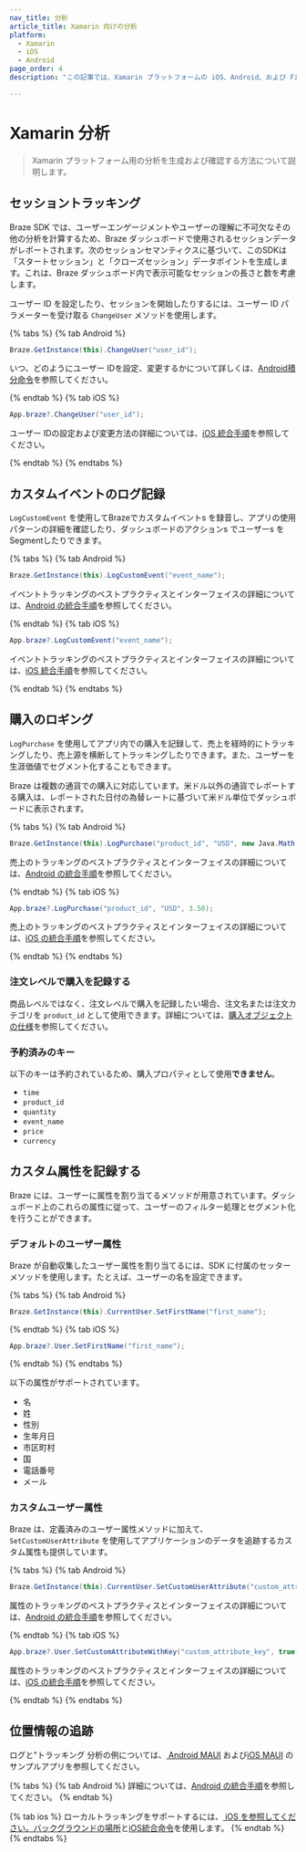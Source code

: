 ```yaml
---
nav_title: 分析
article_title: Xamarin 向けの分析
platform: 
  - Xamarin
  - iOS
  - Android
page_order: 4
description: "この記事では、Xamarin プラットフォームの iOS、Android、および FireOS の分析について説明します。"

---
```

 
# Xamarin 分析

> Xamarin プラットフォーム用の分析を生成および確認する方法について説明します。

## セッショントラッキング

Braze SDK では、ユーザーエンゲージメントやユーザーの理解に不可欠なその他の分析を計算するため、Braze ダッシュボードで使用されるセッションデータがレポートされます。次のセッションセマンティクスに基づいて、このSDKは「スタートセッション」と「クローズセッション」データポイントを生成します。これは、Braze ダッシュボード内で表示可能なセッションの長さと数を考慮します。

ユーザー ID を設定したり、セッションを開始したりするには、ユーザー ID パラメーターを受け取る `ChangeUser` メソッドを使用します。

{% tabs %}
{% tab Android %}
```csharp
Braze.GetInstance(this).ChangeUser("user_id");
```

いつ、どのようにユーザー IDを設定、変更するかについて詳しくは、[Android積分命令]({{site.baseurl}}/developer_guide/platform_integration_guides/android/analytics/setting_user_ids/)を参照してください。

{% endtab %}
{% tab iOS %}
```csharp
App.braze?.ChangeUser("user_id");
```

ユーザー IDの設定および変更方法の詳細については、[iOS 統合手順]({{site.baseurl}}/developer_guide/platform_integration_guides/swift/analytics/setting_user_ids/)を参照してください。

{% endtab %}
{% endtabs %}

## カスタムイベントのログ記録

`LogCustomEvent` を使用してBrazeでカスタムイベントs を録音し、アプリの使用パターンの詳細を確認したり、ダッシュボードのアクションs でユーザーs をSegmentしたりできます。

{% tabs %}
{% tab Android %}
```csharp
Braze.GetInstance(this).LogCustomEvent("event_name");
```

イベントトラッキングのベストプラクティスとインターフェイスの詳細については、[Android の統合手順]({{site.baseurl}}/developer_guide/platform_integration_guides/android/analytics/tracking_custom_events/)を参照してください。

{% endtab %}
{% tab iOS %}
```csharp
App.braze?.LogCustomEvent("event_name");
```

イベントトラッキングのベストプラクティスとインターフェイスの詳細については、[iOS 統合手順]({{site.baseurl}}/developer_guide/platform_integration_guides/swift/analytics/tracking_custom_events/)を参照してください。

{% endtab %}
{% endtabs %}

## 購入のロギング

`LogPurchase` を使用してアプリ内での購入を記録して、売上を経時的にトラッキングしたり、売上源を横断してトラッキングしたりできます。また、ユーザーを生涯価値でセグメント化することもできます。

Braze は複数の通貨での購入に対応しています。米ドル以外の通貨でレポートする購入は、レポートされた日付の為替レートに基づいて米ドル単位でダッシュボードに表示されます。

{% tabs %}
{% tab Android %}
```csharp
Braze.GetInstance(this).LogPurchase("product_id", "USD", new Java.Math.BigDecimal(3.50));
```

売上のトラッキングのベストプラクティスとインターフェイスの詳細については、[Android の統合手順]({{site.baseurl}}/developer_guide/platform_integration_guides/android/analytics/logging_purchases/)を参照してください。

{% endtab %}
{% tab iOS %}
```csharp
App.braze?.LogPurchase("product_id", "USD", 3.50);
```

売上のトラッキングのベストプラクティスとインターフェイスの詳細については、[iOS の統合手順]({{site.baseurl}}/developer_guide/platform_integration_guides/swift/analytics/logging_purchases/)を参照してください。

{% endtab %}
{% endtabs %}

### 注文レベルで購入を記録する

商品レベルではなく、注文レベルで購入を記録したい場合、注文名または注文カテゴリを `product_id` として使用できます。詳細については、[購入オブジェクトの仕様]({{site.baseurl}}/api/objects_filters/purchase_object/#product-id-naming-conventions)を参照してください。 

### 予約済みのキー

以下のキーは予約されているため、購入プロパティとして使用**できません**。

- `time`
- `product_id`
- `quantity`
- `event_name`
- `price`
- `currency`

## カスタム属性を記録する

Braze には、ユーザーに属性を割り当てるメソッドが用意されています。ダッシュボード上のこれらの属性に従って、ユーザーのフィルター処理とセグメント化を行うことができます。

### デフォルトのユーザー属性

Braze が自動収集したユーザー属性を割り当てるには、SDK に付属のセッターメソッドを使用します。たとえば、ユーザーの名を設定できます。

{% tabs %}
{% tab Android %}
```csharp
Braze.GetInstance(this).CurrentUser.SetFirstName("first_name");
```

{% endtab %}
{% tab iOS %}

```csharp
App.braze?.User.SetFirstName("first_name");
```

{% endtab %}
{% endtabs %}

以下の属性がサポートされています。

- 名
- 姓
- 性別
- 生年月日
- 市区町村
- 国
- 電話番号
- メール

### カスタムユーザー属性

Braze は、定義済みのユーザー属性メソッドに加えて、`SetCustomUserAttribute` を使用してアプリケーションのデータを追跡するカスタム属性も提供しています。

{% tabs %}
{% tab Android %}
```csharp
Braze.GetInstance(this).CurrentUser.SetCustomUserAttribute("custom_attribute_key", true);
```

属性のトラッキングのベストプラクティスとインターフェイスの詳細については、[Android の統合手順]({{site.baseurl}}/developer_guide/platform_integration_guides/android/analytics/setting_custom_attributes/)を参照してください。

{% endtab %}
{% tab iOS %}

```csharp
App.braze?.User.SetCustomAttributeWithKey("custom_attribute_key", true);
```

属性のトラッキングのベストプラクティスとインターフェイスの詳細については、[iOS の統合手順]({{site.baseurl}}/developer_guide/platform_integration_guides/swift/analytics/setting_custom_attributes/)を参照してください。

{% endtab %}
{% endtabs %}

## 位置情報の追跡

ログと"トラッキング 分析の例については、[ Android MAUI][4] および[iOS MAUI][5] のサンプルアプリを参照してください。

{% tabs %}
{% tab Android %}
詳細については、[Android の統合手順]({{site.baseurl}}/developer_guide/platform_integration_guides/android/analytics/location_tracking/)を参照してください。
{% endtab %}

{% tab ios %}
ローカルトラッキングをサポートするには、[ iOS を参照してください。バックグラウンドの場所](http://developer.xamarin.com/guides/cross-platform/application_fundamentals/backgrounding/part_4_ios_backgrounding_walkthroughs/location_walkthrough/)と[iOS統合命令]({{site.baseurl}}/developer_guide/platform_integration_guides/swift/advanced_use_cases/locations_and_geofences/)を使用します。
{% endtab %}
{% endtabs %}

[4]: https://github.com/braze-inc/braze-xamarin-sdk/blob/master/appboy-component/samples/android-net-maui/BrazeAndroidMauiSampleApp/BrazeAndroidMauiSampleApp/MainActivity.cs
[5]: https://github.com/braze-inc/braze-xamarin-sdk/blob/master/appboy-component/samples/ios-net-maui/BrazeiOSMauiSampleApp/BrazeiOSMauiSampleApp/MainPage.xaml.cs
